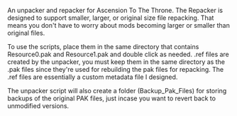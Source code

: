 An unpacker and repacker for Ascension To The Throne. The Repacker is designed to support smaller, larger, or original size file repacking. That means you don't have to worry about mods becoming larger or smaller than original files.

To use the scripts, place them in the same directory that contains Resource0.pak and Resource1.pak and double click as needed. .ref files are created by the unpacker, you must keep them in the same directory as the .pak files since they're used for rebuilding the pak files for repacking. The .ref files are essentially a custom metadata file I designed.

The unpacker script will also create a folder (Backup_Pak_Files) for storing backups of the original PAK files, just incase you want to revert back to unmodified versions.
